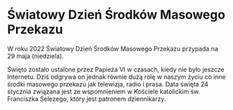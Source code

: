 # Światowy Dzień Środków Masowego Przekazu

W roku 2022 Światowy Dzień Środków Masowego Przekazu przypada na 29 maja (niedziela).

Święto zostało ustalone przez Papieża VI w czasach, kiedy nie było jeszcze Internetu. Dziś odgrywa on jednak równie dużą rolę w naszym życiu co inne środki masowego przekazu jak telewizja, radio i prasa. Data święta 24 stycznia związana jest ze wspomnieniem w Kościele katolickim św. Franciszka Selezego, który jest patronem dziennikarzy.